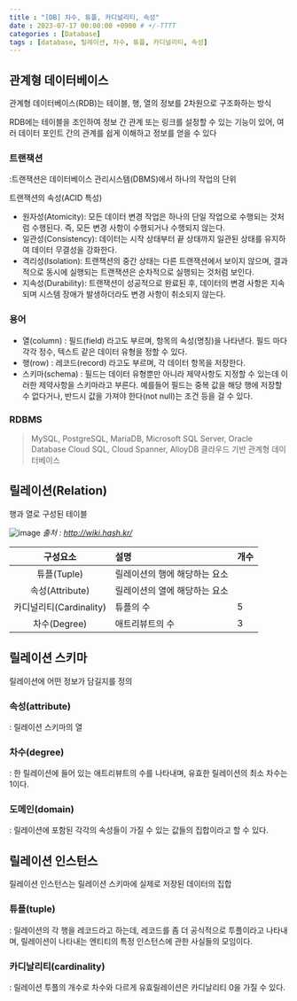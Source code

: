 ```yaml
---
title : "[DB] 차수, 튜플, 카디널리티, 속성"
date : 2023-07-17 00:00:00 +0900 # +/-TTTT
categories : [Database]
tags : [database, 릴레이션, 차수, 튜플, 카디널리티, 속성]
---
```


## 관계형 데이터베이스

관계형 데이터베이스(RDB)는 테이블, 행, 열의 정보를 2차원으로 구조화하는 방식

RDB에는 테이블을 조인하여 정보 간 관계 또는 링크를 설정할 수 있는 기능이 있어, 여러 데이터 포인트 간의 관계를 쉽게 이해하고 정보를 얻을 수 있다


### 트랜잭션
:트랜잭션은 데이터베이스 관리시스템(DBMS)에서 하나의 작업의 단위

트랜잭션의 속성(ACID 특성)
- 원자성(Atomicity): 모든 데이터 변경 작업은 하나의 단일 작업으로 수행되는 것처럼 수행된다. 즉, 모든 변경 사항이 수행되거나 수행되지 않는다.
- 일관성(Consistency): 데이터는 시작 상태부터 끝 상태까지 일관된 상태를 유지하여 데이터 무결성을 강화한다.
- 격리성(Isolation): 트랜잭션의 중간 상태는 다른 트랜잭션에서 보이지 않으며, 결과적으로 동시에 실행되는 트랜잭션은 순차적으로 실행되는 것처럼 보인다.
- 지속성(Durability): 트랜잭션이 성공적으로 완료된 후, 데이터의 변경 사항은 지속되며 시스템 장애가 발생하더라도 변경 사항이 취소되지 않는다.


### 용어

* 열(column) : 필드(field) 라고도 부르며, 항목의 속성(명칭)을 나타낸다.  필드 마다 각각 정수, 텍스트 같은 데이터 유형을 정할 수 있다. 
* 행(row) : 레코드(record) 라고도 부르며, 각 데이터 항목을 저장한다. 
* 스키마(schema) : 필드는 데이터 유형뿐만 아니라 제약사항도 지정할 수 있는데 이러한 제약사항을 스키마라고 부른다. 예를들어 필드는 중복 값을 해당 행에 저장할 수 없다거나, 반드시 값을 가져야 한다(not null)는 조건 등을 걸 수 있다.

### RDBMS

> MySQL, PostgreSQL, MariaDB, Microsoft SQL Server, Oracle Database
> Cloud SQL, Cloud Spanner, AlloyDB 클라우드 기반 관계형 데이터베이스


## 릴레이션(Relation)
행과 열로 구성된 테이블

![image](https://github.com/trulyeven/trulyeven.github.io/assets/113951017/dd7bd671-1944-4d83-bea0-2bacd3736778)
_출처 : http://wiki.hash.kr/_

| 구성요소                | 설명                          | 개수 |
|:-----------------------:|:------------------------------|:-----|
| 튜플(Tuple)             | 릴레이션의 행에 해당하는 요소 |      |
| 속성(Attribute)         | 릴레이션의 열에 해당하는 요소 |      |
| 카디널리티(Cardinality) | 튜플의 수                     | 5    |
| 차수(Degree)            | 애트리뷰트의 수               | 3    |


## 릴레이션 스키마
릴레이션에 어떤 정보가 담길지를 정의

### 속성(attribute)
: 릴레이션 스키마의 열

### 차수(degree)
: 한 릴레이션에 들어 있는 애트리뷰트의 수를 나타내며, 유효한 릴레이션의 최소 차수는 1이다. 

### 도메인(domain)
: 릴레이션에 포함된 각각의 속성들이 가질 수 있는 값들의 집합이라고 할 수 있다.


## 릴레이션 인스턴스
릴레이션 인스턴스는 릴레이션 스키마에 실제로 저장된 데이터의 집합

### 튜플(tuple)
: 릴레이션의 각 행을 레코드라고 하는데, 레코드를 좀 더 공식적으로 투플이라고 나타내며, 릴레이션이 나타내는 엔티티의 특정 인스턴스에 관한 사실들의 모임이다.

### 카디날리티(cardinality)
: 릴레이션 투플의 개수로 차수와 다르게 유효릴레이션은 카디날리티 0을 가질 수 있다.